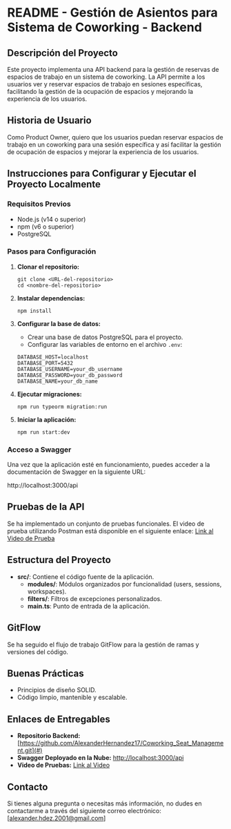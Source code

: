 # README - Gestión de Asientos para Sistema de Coworking - Backend

## Descripción del Proyecto
Este proyecto implementa una API backend para la gestión de reservas de espacios de trabajo en un sistema de coworking. La API permite a los usuarios ver y reservar espacios de trabajo en sesiones específicas, facilitando la gestión de la ocupación de espacios y mejorando la experiencia de los usuarios.

## Historia de Usuario
Como Product Owner, quiero que los usuarios puedan reservar espacios de trabajo en un coworking para una sesión específica y así facilitar la gestión de ocupación de espacios y mejorar la experiencia de los usuarios.

## Instrucciones para Configurar y Ejecutar el Proyecto Localmente

### Requisitos Previos
- Node.js (v14 o superior)
- npm (v6 o superior)
- PostgreSQL

### Pasos para Configuración

1. **Clonar el repositorio:**
    ```
    git clone <URL-del-repositorio>
    cd <nombre-del-repositorio>
    ```

2. **Instalar dependencias:**
    ```
    npm install
    ```

3. **Configurar la base de datos:**
    - Crear una base de datos PostgreSQL para el proyecto.
    - Configurar las variables de entorno en el archivo `.env`:
    ```
    DATABASE_HOST=localhost
    DATABASE_PORT=5432
    DATABASE_USERNAME=your_db_username
    DATABASE_PASSWORD=your_db_password
    DATABASE_NAME=your_db_name
    ```

4. **Ejecutar migraciones:**
    ```
    npm run typeorm migration:run
    ```

5. **Iniciar la aplicación:**
    ```
    npm run start:dev
    ```

### Acceso a Swagger
Una vez que la aplicación esté en funcionamiento, puedes acceder a la documentación de Swagger en la siguiente URL:

http://localhost:3000/api


## Pruebas de la API
Se ha implementado un conjunto de pruebas funcionales. El video de prueba utilizando Postman está disponible en el siguiente enlace:
[Link al Video de Prueba](#)

## Estructura del Proyecto
- **src/**: Contiene el código fuente de la aplicación.
    - **modules/**: Módulos organizados por funcionalidad (users, sessions, workspaces).
    - **filters/**: Filtros de excepciones personalizados.
    - **main.ts**: Punto de entrada de la aplicación.

## GitFlow
Se ha seguido el flujo de trabajo GitFlow para la gestión de ramas y versiones del código.

## Buenas Prácticas
- Principios de diseño SOLID.
- Código limpio, mantenible y escalable.

## Enlaces de Entregables
- **Repositorio Backend:** [https://github.com/AlexanderHernandez17/Coworking_Seat_Management.git](#)
- **Swagger Deployado en la Nube:** [http://localhost:3000/api](#)
- **Video de Pruebas:** [Link al Video](#)

## Contacto
Si tienes alguna pregunta o necesitas más información, no dudes en contactarme a través del siguiente correo electrónico: [alexander.hdez.2001@gmail.com]
